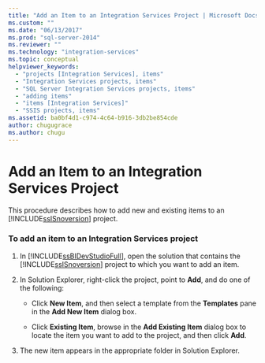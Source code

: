 ```yaml
---
title: "Add an Item to an Integration Services Project | Microsoft Docs"
ms.custom: ""
ms.date: "06/13/2017"
ms.prod: "sql-server-2014"
ms.reviewer: ""
ms.technology: "integration-services"
ms.topic: conceptual
helpviewer_keywords: 
  - "projects [Integration Services], items"
  - "Integration Services projects, items"
  - "SQL Server Integration Services projects, items"
  - "adding items"
  - "items [Integration Services]"
  - "SSIS projects, items"
ms.assetid: ba0bf4d1-c974-4c64-b916-3db2be854cde
author: chugugrace
ms.author: chugu
---
```

# Add an Item to an Integration Services Project
  This procedure describes how to add new and existing items to an [!INCLUDE[ssISnoversion](../includes/ssisnoversion-md.md)] project.  
  
### To add an item to an Integration Services project  
  
1.  In [!INCLUDE[ssBIDevStudioFull](../includes/ssbidevstudiofull-md.md)], open the solution that contains the [!INCLUDE[ssISnoversion](../includes/ssisnoversion-md.md)] project to which you want to add an item.  
  
2.  In Solution Explorer, right-click the project, point to **Add**, and do one of the following:  
  
    -   Click **New Item**, and then select a template from the **Templates** pane in the **Add New Item** dialog box.  
  
    -   Click **Existing Item**, browse in the **Add Existing Item** dialog box to locate the item you want to add to the project, and then click **Add**.  
  
3.  The new item appears in the appropriate folder in Solution Explorer.  
  
  
